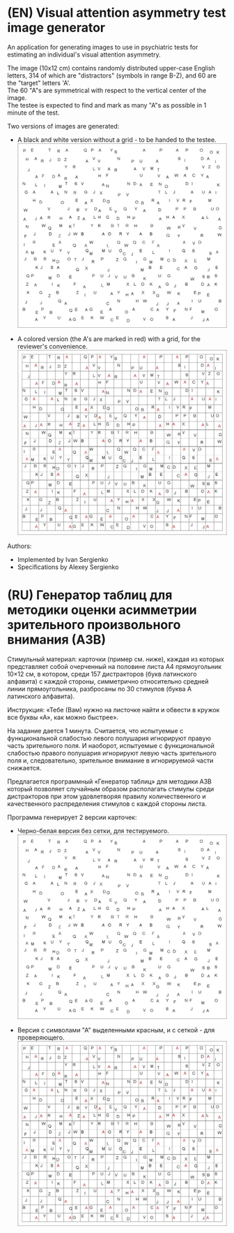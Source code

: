 # (EN) Visual attention asymmetry test image generator

An application for generating images to use in psychiatric tests for estimating an individual's visual attention asymmetry.

The image (10x12 cm) contains randomly distributed upper-case English letters, 314 of which are "distractors" (symbols in range B-Z), and 60 are the "target" letters 'A'.  
The 60 "A"s are symmetrical with respect to the vertical center of the image.  
The testee is expected to find and mark as many "A"s as possible in 1 minute of the test.
  
Two versions of images are generated:
* A black and white version without a grid - to be handed to the testee.  
![Black-and-white version](https://raw.githubusercontent.com/i-sergienko/visual-attention-test-generator/main/example/noColor.jpg)  

* A colored version (the A's are marked in red) with a grid, for the reviewer's convenience.
![Colored version](https://raw.githubusercontent.com/i-sergienko/visual-attention-test-generator/main/example/colored.jpg)  

  
Authors:
* Implemented by Ivan Sergienko
* Specifications by Alexey Sergienko

# (RU) Генератор таблиц для методики оценки асимметрии зрительного произвольного внимания (АЗВ)

Стимульный материал:  карточки (пример см. ниже), каждая из которых представляет собой очерченный на половине листа А4 прямоугольник 10×12 см, в котором, среди 157 дистракторов (букв латинского алфавита) с каждой стороны, симметрично относительно средней линии прямоугольника, разбросаны по 30 стимулов (буква А латинского алфавита).  

Инструкция: «Тебе (Вам) нужно на листочке найти и обвести в кружок все буквы «А», как можно быстрее».  

На задание дается 1 минута.
Считается, что испытуемые с функциональной слабостью левого полушария игнорируют правую часть зрительного поля. И наоборот, испытуемые с функциональной слабостью правого полушария игнорируют левую часть зрительного поля и, следовательно, зрительное внимание в игнорируемой части снижается.  

Предлагается программный «Генератор таблиц» для методики АЗВ который позволяет случайным образом располагать стимулы среди дистракторов при этом удовлетворяя правилу количественного и качественного распределения стимулов с каждой стороны листа.
  
Программа генерирует 2 версии карточек:
* Черно-белая версия без сетки, для тестируемого.  
![Black-and-white version](https://raw.githubusercontent.com/i-sergienko/visual-attention-test-generator/main/example/noColor.jpg)  

* Версия с символами "А" выделенными красным, и с сеткой - для проверяющего.
![Colored version](https://raw.githubusercontent.com/i-sergienko/visual-attention-test-generator/main/example/colored.jpg)  
